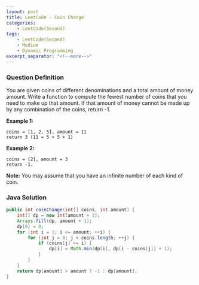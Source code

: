 ```yaml
---
layout: post
title: LeetCode - Coin Change
categories:
    - LeetCode(Second)
tags:
    - LeetCode(Second)
    - Medium
    - Dynamic Programming
excerpt_separator: "<!--more-->"
---
```


### Question Definition
You are given coins of different denominations and a total amount of money amount. Write a function to compute the fewest number of coins that you need to make up that amount. If that amount of money cannot be made up by any combination of the coins, return -1.
<!--more-->
**Example 1:**
```
coins = [1, 2, 5], amount = 11
return 3 (11 = 5 + 5 + 1)
```
**Example 2:**
```
coins = [2], amount = 3
return -1.
```
**Note:**
You may assume that you have an infinite number of each kind of coin.
### Java Solution
```java
public int coinChange(int[] coins, int amount) {
    int[] dp = new int[amount + 1];
    Arrays.fill(dp, amount + 1);
    dp[0] = 0;
    for (int i = 1; i <= amount; ++i) {
        for (int j = 0; j < coins.length; ++j) {
            if (coins[j] <= i) {
                dp[i] = Math.min(dp[i], dp[i - coins[j]] + 1);
            }
        }
    }
    return dp[amount] > amount ? -1 : dp[amount];
}
```